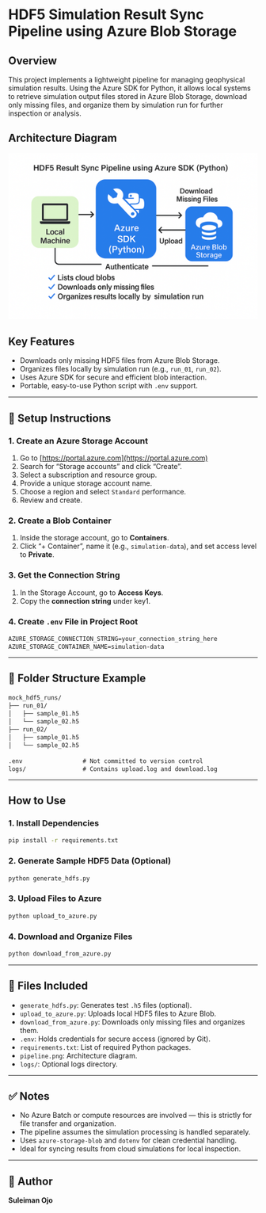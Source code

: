 # HDF5 Simulation Result Sync Pipeline using Azure Blob Storage

## Overview
This project implements a lightweight pipeline for managing geophysical simulation results. Using the Azure SDK for Python, it allows local systems to retrieve simulation output files stored in Azure Blob Storage, download only missing files, and organize them by simulation run for further inspection or analysis.

## Architecture Diagram

![Pipeline Diagram](pipeline.jpg)

## Key Features
- Downloads only missing HDF5 files from Azure Blob Storage.
- Organizes files locally by simulation run (e.g., `run_01`, `run_02`).
- Uses Azure SDK for secure and efficient blob interaction.
- Portable, easy-to-use Python script with `.env` support.

---

## 🔧 Setup Instructions

### 1. Create an Azure Storage Account
1. Go to [https://portal.azure.com](https://portal.azure.com)
2. Search for “Storage accounts” and click “Create”.
3. Select a subscription and resource group.
4. Provide a unique storage account name.
5. Choose a region and select `Standard` performance.
6. Review and create.

### 2. Create a Blob Container
1. Inside the storage account, go to **Containers**.
2. Click “+ Container”, name it (e.g., `simulation-data`), and set access level to **Private**.

### 3. Get the Connection String
1. In the Storage Account, go to **Access Keys**.
2. Copy the **connection string** under key1.

### 4. Create `.env` File in Project Root
```
AZURE_STORAGE_CONNECTION_STRING=your_connection_string_here
AZURE_STORAGE_CONTAINER_NAME=simulation-data
```

---

## 📁 Folder Structure Example
```
mock_hdf5_runs/
├── run_01/
│   ├── sample_01.h5
│   └── sample_02.h5
├── run_02/
│   ├── sample_01.h5
│   └── sample_02.h5

.env                 # Not committed to version control
logs/                # Contains upload.log and download.log
```

---

## How to Use

### 1. Install Dependencies
```bash
pip install -r requirements.txt
```

### 2. Generate Sample HDF5 Data (Optional)
```bash
python generate_hdfs.py
```

### 3. Upload Files to Azure
```bash
python upload_to_azure.py
```

### 4. Download and Organize Files
```bash
python download_from_azure.py
```

---

## 📄 Files Included

- `generate_hdfs.py`: Generates test `.h5` files (optional).
- `upload_to_azure.py`: Uploads local HDF5 files to Azure Blob.
- `download_from_azure.py`: Downloads only missing files and organizes them.
- `.env`: Holds credentials for secure access (ignored by Git).
- `requirements.txt`: List of required Python packages.
- `pipeline.png`: Architecture diagram.
- `logs/`: Optional logs directory.

---

## ✅ Notes
- No Azure Batch or compute resources are involved — this is strictly for file transfer and organization.
- The pipeline assumes the simulation processing is handled separately.
- Uses `azure-storage-blob` and `dotenv` for clean credential handling.
- Ideal for syncing results from cloud simulations for local inspection.

---

## 👤 Author
**Suleiman Ojo**

